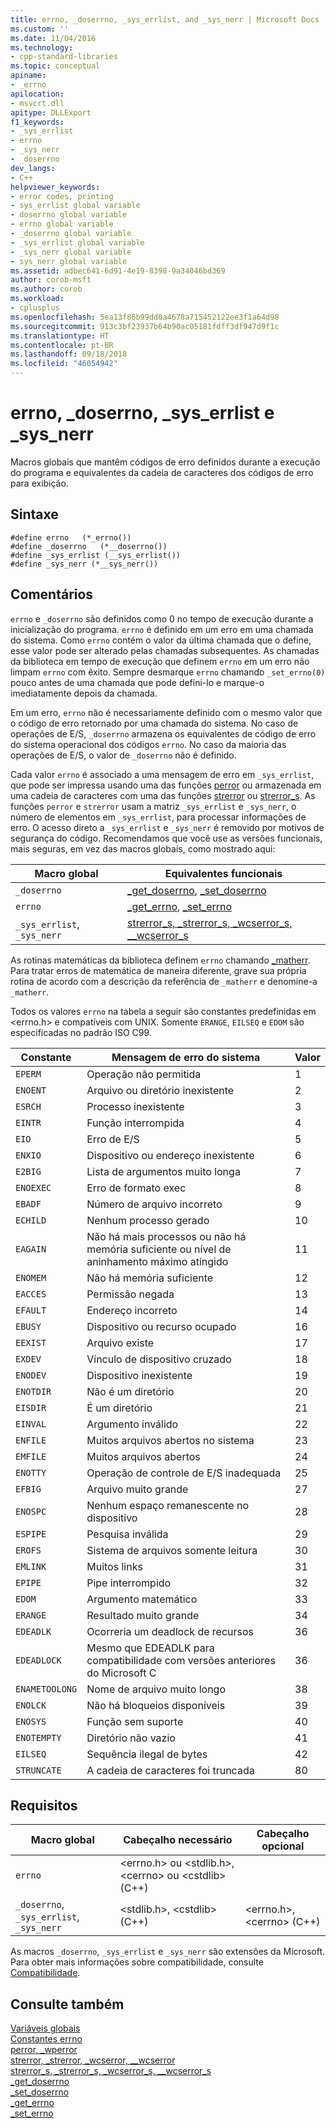 ```yaml
---
title: errno, _doserrno, _sys_errlist, and _sys_nerr | Microsoft Docs
ms.custom: ''
ms.date: 11/04/2016
ms.technology:
- cpp-standard-libraries
ms.topic: conceptual
apiname:
- _errno
apilocation:
- msvcrt.dll
apitype: DLLExport
f1_keywords:
- _sys_errlist
- errno
- _sys_nerr
- _doserrno
dev_langs:
- C++
helpviewer_keywords:
- error codes, printing
- sys_errlist global variable
- doserrno global variable
- errno global variable
- _doserrno global variable
- _sys_errlist global variable
- _sys_nerr global variable
- sys_nerr global variable
ms.assetid: adbec641-6d91-4e19-8398-9a34046bd369
author: corob-msft
ms.author: corob
ms.workload:
- cplusplus
ms.openlocfilehash: 5ea13f86b99dd0a4678a715452122ee3f1a64d98
ms.sourcegitcommit: 913c3bf23937b64b90ac05181fdff3df947d9f1c
ms.translationtype: HT
ms.contentlocale: pt-BR
ms.lasthandoff: 09/18/2018
ms.locfileid: "46054942"
---
```

# <a name="errno-doserrno-syserrlist-and-sysnerr"></a>errno, _doserrno, _sys_errlist e _sys_nerr

Macros globais que mantêm códigos de erro definidos durante a execução do programa e equivalentes da cadeia de caracteres dos códigos de erro para exibição.

## <a name="syntax"></a>Sintaxe

```
#define errno   (*_errno())
#define _doserrno   (*__doserrno())
#define _sys_errlist (__sys_errlist())
#define _sys_nerr (*__sys_nerr())
```

## <a name="remarks"></a>Comentários

`errno` e `_doserrno` são definidos como 0 no tempo de execução durante a inicialização do programa. `errno` é definido em um erro em uma chamada do sistema. Como `errno` contém o valor da última chamada que o define, esse valor pode ser alterado pelas chamadas subsequentes. As chamadas da biblioteca em tempo de execução que definem `errno` em um erro não limpam `errno` com êxito. Sempre desmarque `errno` chamando `_set_errno(0)` pouco antes de uma chamada que pode defini-lo e marque-o imediatamente depois da chamada.

Em um erro, `errno` não é necessariamente definido com o mesmo valor que o código de erro retornado por uma chamada do sistema. No caso de operações de E/S, `_doserrno` armazena os equivalentes de código de erro do sistema operacional dos códigos `errno`. No caso da maioria das operações de E/S, o valor de `_doserrno` não é definido.

Cada valor `errno` é associado a uma mensagem de erro em `_sys_errlist`, que pode ser impressa usando uma das funções [perror](../c-runtime-library/reference/perror-wperror.md) ou armazenada em uma cadeia de caracteres com uma das funções [strerror](../c-runtime-library/reference/strerror-strerror-wcserror-wcserror.md) ou [strerror_s](../c-runtime-library/reference/strerror-s-strerror-s-wcserror-s-wcserror-s.md). As funções `perror` e `strerror` usam a matriz `_sys_errlist` e `_sys_nerr`, o número de elementos em `_sys_errlist`, para processar informações de erro. O acesso direto a `_sys_errlist` e `_sys_nerr` é removido por motivos de segurança do código. Recomendamos que você use as versões funcionais, mais seguras, em vez das macros globais, como mostrado aqui:

|Macro global|Equivalentes funcionais|
|------------------|----------------------------|
|`_doserrno`|[_get_doserrno](../c-runtime-library/reference/get-doserrno.md), [_set_doserrno](../c-runtime-library/reference/set-doserrno.md)|
|`errno`|[_get_errno](../c-runtime-library/reference/get-errno.md), [_set_errno](../c-runtime-library/reference/set-errno.md)|
|`_sys_errlist`, `_sys_nerr`|[strerror_s, _strerror_s, _wcserror_s, \__wcserror_s](../c-runtime-library/reference/strerror-s-strerror-s-wcserror-s-wcserror-s.md)|

As rotinas matemáticas da biblioteca definem `errno` chamando [_matherr](../c-runtime-library/reference/matherr.md). Para tratar erros de matemática de maneira diferente, grave sua própria rotina de acordo com a descrição da referência de `_matherr` e denomine-a `_matherr`.

Todos os valores `errno` na tabela a seguir são constantes predefinidas em \<errno.h> e compatíveis com UNIX. Somente `ERANGE`, `EILSEQ` e `EDOM` são especificadas no padrão ISO C99.

|Constante|Mensagem de erro do sistema|Valor|
|--------------|--------------------------|-----------|
|`EPERM`|Operação não permitida|1|
|`ENOENT`|Arquivo ou diretório inexistente|2|
|`ESRCH`|Processo inexistente|3|
|`EINTR`|Função interrompida|4|
|`EIO`|Erro de E/S|5|
|`ENXIO`|Dispositivo ou endereço inexistente|6|
|`E2BIG`|Lista de argumentos muito longa|7|
|`ENOEXEC`|Erro de formato exec|8|
|`EBADF`|Número de arquivo incorreto|9|
|`ECHILD`|Nenhum processo gerado|10|
|`EAGAIN`|Não há mais processos ou não há memória suficiente ou nível de aninhamento máximo atingido|11|
|`ENOMEM`|Não há memória suficiente|12|
|`EACCES`|Permissão negada|13|
|`EFAULT`|Endereço incorreto|14|
|`EBUSY`|Dispositivo ou recurso ocupado|16|
|`EEXIST`|Arquivo existe|17|
|`EXDEV`|Vínculo de dispositivo cruzado|18|
|`ENODEV`|Dispositivo inexistente|19|
|`ENOTDIR`|Não é um diretório|20|
|`EISDIR`|É um diretório|21|
|`EINVAL`|Argumento inválido|22|
|`ENFILE`|Muitos arquivos abertos no sistema|23|
|`EMFILE`|Muitos arquivos abertos|24|
|`ENOTTY`|Operação de controle de E/S inadequada|25|
|`EFBIG`|Arquivo muito grande|27|
|`ENOSPC`|Nenhum espaço remanescente no dispositivo|28|
|`ESPIPE`|Pesquisa inválida|29|
|`EROFS`|Sistema de arquivos somente leitura|30|
|`EMLINK`|Muitos links|31|
|`EPIPE`|Pipe interrompido|32|
|`EDOM`|Argumento matemático|33|
|`ERANGE`|Resultado muito grande|34|
|`EDEADLK`|Ocorreria um deadlock de recursos|36|
|`EDEADLOCK`|Mesmo que EDEADLK para compatibilidade com versões anteriores do Microsoft C|36|
|`ENAMETOOLONG`|Nome de arquivo muito longo|38|
|`ENOLCK`|Não há bloqueios disponíveis|39|
|`ENOSYS`|Função sem suporte|40|
|`ENOTEMPTY`|Diretório não vazio|41|
|`EILSEQ`|Sequência ilegal de bytes|42|
|`STRUNCATE`|A cadeia de caracteres foi truncada|80|

## <a name="requirements"></a>Requisitos

|Macro global|Cabeçalho necessário|Cabeçalho opcional|
|------------------|---------------------|---------------------|
|`errno`|\<errno.h> ou \<stdlib.h>, \<cerrno> ou \<cstdlib> (C++)||
|`_doserrno`, `_sys_errlist`, `_sys_nerr`|\<stdlib.h>, \<cstdlib> (C++)|\<errno.h>, \<cerrno> (C++)|

As macros `_doserrno`, `_sys_errlist` e `_sys_nerr` são extensões da Microsoft. Para obter mais informações sobre compatibilidade, consulte [Compatibilidade](../c-runtime-library/compatibility.md).

## <a name="see-also"></a>Consulte também

[Variáveis globais](../c-runtime-library/global-variables.md)<br/>
[Constantes errno](../c-runtime-library/errno-constants.md)<br/>
[perror, _wperror](../c-runtime-library/reference/perror-wperror.md)<br/>
[strerror, _strerror, _wcserror, \__wcserror](../c-runtime-library/reference/strerror-strerror-wcserror-wcserror.md)<br/>
[strerror_s, _strerror_s, _wcserror_s, \__wcserror_s](../c-runtime-library/reference/strerror-s-strerror-s-wcserror-s-wcserror-s.md)<br/>
[_get_doserrno](../c-runtime-library/reference/get-doserrno.md)<br/>
[_set_doserrno](../c-runtime-library/reference/set-doserrno.md)<br/>
[_get_errno](../c-runtime-library/reference/get-errno.md)<br/>
[_set_errno](../c-runtime-library/reference/set-errno.md)